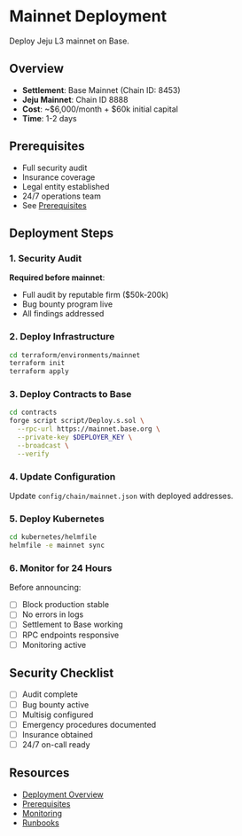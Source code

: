 # Mainnet Deployment

Deploy Jeju L3 mainnet on Base.

## Overview

- **Settlement**: Base Mainnet (Chain ID: 8453)
- **Jeju Mainnet**: Chain ID 8888
- **Cost**: ~$6,000/month + $60k initial capital
- **Time**: 1-2 days

## Prerequisites

- Full security audit
- Insurance coverage
- Legal entity established
- 24/7 operations team
- See [Prerequisites](./prerequisites.md)

## Deployment Steps

### 1. Security Audit

**Required before mainnet**:
- Full audit by reputable firm ($50k-200k)
- Bug bounty program live
- All findings addressed

### 2. Deploy Infrastructure

```bash
cd terraform/environments/mainnet
terraform init
terraform apply
```

### 3. Deploy Contracts to Base

```bash
cd contracts
forge script script/Deploy.s.sol \
  --rpc-url https://mainnet.base.org \
  --private-key $DEPLOYER_KEY \
  --broadcast \
  --verify
```

### 4. Update Configuration

Update `config/chain/mainnet.json` with deployed addresses.

### 5. Deploy Kubernetes

```bash
cd kubernetes/helmfile
helmfile -e mainnet sync
```

### 6. Monitor for 24 Hours

Before announcing:
- [ ] Block production stable
- [ ] No errors in logs
- [ ] Settlement to Base working
- [ ] RPC endpoints responsive
- [ ] Monitoring active

## Security Checklist

- [ ] Audit complete
- [ ] Bug bounty active
- [ ] Multisig configured
- [ ] Emergency procedures documented
- [ ] Insurance obtained
- [ ] 24/7 on-call ready

## Resources

- [Deployment Overview](./overview.md)
- [Prerequisites](./prerequisites.md)
- [Monitoring](./monitoring.md)
- [Runbooks](./runbooks.md)

